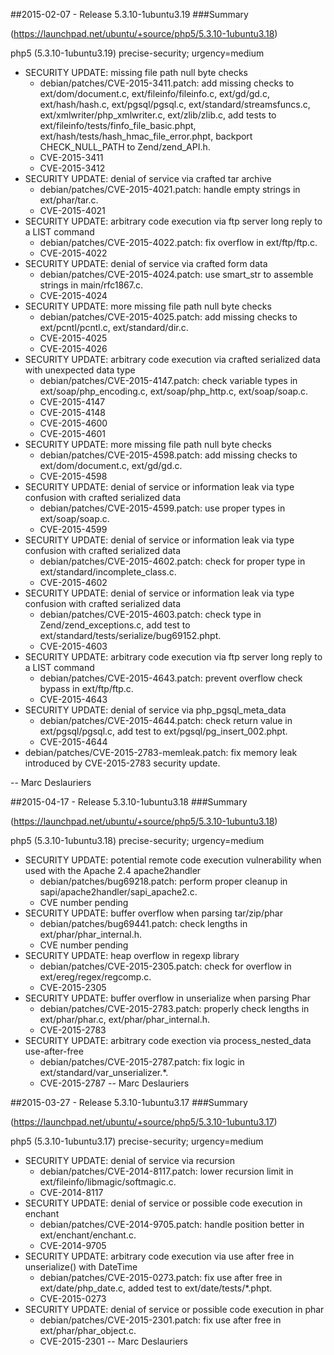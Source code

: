 ##2015-02-07 - Release 5.3.10-1ubuntu3.19
###Summary

(https://launchpad.net/ubuntu/+source/php5/5.3.10-1ubuntu3.18)

php5 (5.3.10-1ubuntu3.19) precise-security; urgency=medium

  * SECURITY UPDATE: missing file path null byte checks
    - debian/patches/CVE-2015-3411.patch: add missing checks to
      ext/dom/document.c, ext/fileinfo/fileinfo.c, ext/gd/gd.c,
      ext/hash/hash.c, ext/pgsql/pgsql.c, ext/standard/streamsfuncs.c,
      ext/xmlwriter/php_xmlwriter.c, ext/zlib/zlib.c, add tests to
      ext/fileinfo/tests/finfo_file_basic.phpt,
      ext/hash/tests/hash_hmac_file_error.phpt,
      backport CHECK_NULL_PATH to Zend/zend_API.h.
    - CVE-2015-3411
    - CVE-2015-3412
  * SECURITY UPDATE: denial of service via crafted tar archive
    - debian/patches/CVE-2015-4021.patch: handle empty strings in
      ext/phar/tar.c.
    - CVE-2015-4021
  * SECURITY UPDATE: arbitrary code execution via ftp server long reply to
    a LIST command
    - debian/patches/CVE-2015-4022.patch: fix overflow in ext/ftp/ftp.c.
    - CVE-2015-4022
  * SECURITY UPDATE: denial of service via crafted form data
    - debian/patches/CVE-2015-4024.patch: use smart_str to assemble strings
      in main/rfc1867.c.
    - CVE-2015-4024
  * SECURITY UPDATE: more missing file path null byte checks
    - debian/patches/CVE-2015-4025.patch: add missing checks to
      ext/pcntl/pcntl.c, ext/standard/dir.c.
    - CVE-2015-4025
    - CVE-2015-4026
  * SECURITY UPDATE: arbitrary code execution via crafted serialized data
    with unexpected data type
    - debian/patches/CVE-2015-4147.patch: check variable types in
      ext/soap/php_encoding.c, ext/soap/php_http.c, ext/soap/soap.c.
    - CVE-2015-4147
    - CVE-2015-4148
    - CVE-2015-4600
    - CVE-2015-4601
  * SECURITY UPDATE: more missing file path null byte checks
    - debian/patches/CVE-2015-4598.patch: add missing checks to
      ext/dom/document.c, ext/gd/gd.c.
    - CVE-2015-4598
  * SECURITY UPDATE: denial of service or information leak via type
    confusion with crafted serialized data
    - debian/patches/CVE-2015-4599.patch: use proper types in
      ext/soap/soap.c.
    - CVE-2015-4599
  * SECURITY UPDATE: denial of service or information leak via type
    confusion with crafted serialized data
    - debian/patches/CVE-2015-4602.patch: check for proper type in
      ext/standard/incomplete_class.c.
    - CVE-2015-4602
  * SECURITY UPDATE: denial of service or information leak via type
    confusion with crafted serialized data
    - debian/patches/CVE-2015-4603.patch: check type in
      Zend/zend_exceptions.c, add test to
      ext/standard/tests/serialize/bug69152.phpt.
    - CVE-2015-4603
  * SECURITY UPDATE: arbitrary code execution via ftp server long reply to
    a LIST command
    - debian/patches/CVE-2015-4643.patch: prevent overflow check bypass in
      ext/ftp/ftp.c.
    - CVE-2015-4643
  * SECURITY UPDATE: denial of service via php_pgsql_meta_data
    - debian/patches/CVE-2015-4644.patch: check return value in
      ext/pgsql/pgsql.c, add test to ext/pgsql/pg_insert_002.phpt.
    - CVE-2015-4644
  * debian/patches/CVE-2015-2783-memleak.patch: fix memory leak introduced
    by CVE-2015-2783 security update.

 -- Marc Deslauriers <email address hidden>  Thu, 02 Jul 2015 07:42:32 -0400

##2015-04-17 - Release 5.3.10-1ubuntu3.18
###Summary

(https://launchpad.net/ubuntu/+source/php5/5.3.10-1ubuntu3.18)

php5 (5.3.10-1ubuntu3.18) precise-security; urgency=medium

  * SECURITY UPDATE: potential remote code execution vulnerability when
    used with the Apache 2.4 apache2handler
    - debian/patches/bug69218.patch: perform proper cleanup in
      sapi/apache2handler/sapi_apache2.c.
    - CVE number pending
  * SECURITY UPDATE: buffer overflow when parsing tar/zip/phar
    - debian/patches/bug69441.patch: check lengths in
      ext/phar/phar_internal.h.
    - CVE number pending
  * SECURITY UPDATE: heap overflow in regexp library
    - debian/patches/CVE-2015-2305.patch: check for overflow in
      ext/ereg/regex/regcomp.c.
    - CVE-2015-2305
  * SECURITY UPDATE: buffer overflow in unserialize when parsing Phar
    - debian/patches/CVE-2015-2783.patch: properly check lengths in
      ext/phar/phar.c, ext/phar/phar_internal.h.
    - CVE-2015-2783
  * SECURITY UPDATE: arbitrary code exection via process_nested_data
    use-after-free
    - debian/patches/CVE-2015-2787.patch: fix logic in
      ext/standard/var_unserializer.*.
    - CVE-2015-2787
 -- Marc Deslauriers <email address hidden>   Fri, 17 Apr 2015 06:25:37 -0400

##2015-03-27 - Release 5.3.10-1ubuntu3.17
###Summary

(https://launchpad.net/ubuntu/+source/php5/5.3.10-1ubuntu3.17)

php5 (5.3.10-1ubuntu3.17) precise-security; urgency=medium

  * SECURITY UPDATE: denial of service via recursion
    - debian/patches/CVE-2014-8117.patch: lower recursion limit in
      ext/fileinfo/libmagic/softmagic.c.
    - CVE-2014-8117
  * SECURITY UPDATE: denial of service or possible code execution in
    enchant
    - debian/patches/CVE-2014-9705.patch: handle position better in
      ext/enchant/enchant.c.
    - CVE-2014-9705
  * SECURITY UPDATE: arbitrary code execution via use after free in
    unserialize() with DateTime
    - debian/patches/CVE-2015-0273.patch: fix use after free in
      ext/date/php_date.c, added test to ext/date/tests/*.phpt.
    - CVE-2015-0273
  * SECURITY UPDATE: denial of service or possible code execution in phar
    - debian/patches/CVE-2015-2301.patch: fix use after free in
      ext/phar/phar_object.c.
    - CVE-2015-2301
 -- Marc Deslauriers <email address hidden>   Mon, 16 Mar 2015 13:59:27 -0400
